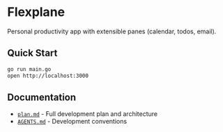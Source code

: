 # Flexplane

Personal productivity app with extensible panes (calendar, todos, email).

## Quick Start

```bash
go run main.go
open http://localhost:3000
```

## Documentation

- [`plan.md`](plan.md) - Full development plan and architecture
- [`AGENTS.md`](AGENTS.md) - Development conventions